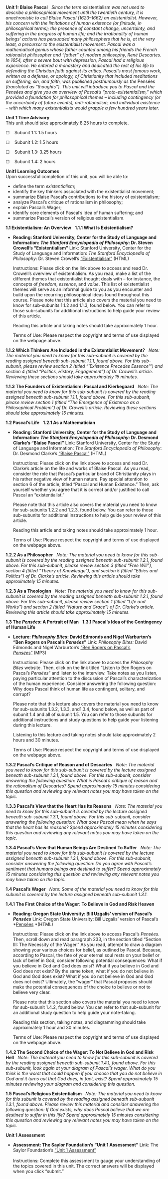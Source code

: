 **Unit 1: Blaise Pascal** <span id="1"></span> 
*Since the term* existentialism *was not used to describe a
philosophical movement until the twentieth century, it is anachronistic
to call Blaise Pascal (1623–1662) an existentialist. However, his
concern with the limitations of human existence (or finitude, in
philosophical terms); the presence of constant change, uncertainty, and
suffering in the progress of human life; and the irrationality of human
beings’ actions has persuaded many philosophers that he is, at the very
least, a precursor to the existentialist movement. Pascal was a
mathematical genius whose father counted among his friends the French
rationalist philosopher and “father” of modern philosophy, René
Descartes. In 1654, after a severe bout with depression, Pascal had a
religious experience. He entered a monastery and dedicated the rest of
his life to defending the Christian faith against its critics. Pascal’s
most famous work, written as a defense, or apology, of Christianity that
included meditations on suffering, sin, and faith, was published
posthumously as the* Pensées *(translated as “thoughts”). This unit will
introduce you to Pascal and the Pensées and give you an overview of
Pascal’s “proto-existentialism,” which provided a foundation for
philosophical themes – including contingency (or the uncertainty of
future events), anti-rationalism, and individual existence – with which
many existentialists would grapple a few hundred years later.*

**Unit 1 Time Advisory**  
This unit should take approximately 8.25 hours to complete.  
  
 ☐    Subunit 1.1: 1.5 hours  
  
 ☐    Subunit 1.2: 1.5 hours  
  
 ☐    Subunit 1.3: 3.25 hours  
  
 ☐    Subunit 1.4: 2 hours

**Unit1 Learning Outcomes**  
Upon successful completion of this unit, you will be able to:
-   define the term *existentialism*;
-   identify the key thinkers associated with the existentialist
    movement;
-   summarize Blaise Pascal’s contributions to the history of
    existentialism;
-   analyze Pascal’s critique of rationalism in philosophy;
-   explain Pascal’s Wager;
-   identify core elements of Pascal’s idea of human suffering; and
-   summarize Pascal’s version of religious existentialism.

**1.1 Existentialism: An Overview** <span id="1.1"></span> 
**1.1.1 What Is Existentialism?** <span id="1.1.1"></span> 
-   **Reading: Stanford University, Center for the Study of Language and
    Information: *The Stanford Encyclopedia of Philosophy*: Dr. Steven
    Crowell’s “Existentialism”**
    Link: Stanford University, Center for the Study of Language and
    Information: *The Stanford Encyclopedia of Philosophy*: Dr. Steven
    Crowell’s
    [“Existentialism”](http://plato.stanford.edu/entries/existentialism/) (HTML)  
      
     Instructions: Please click on the link above to access and read Dr.
    Crowell’s overview of existentialism. As you read, make a list of
    the different themes that existentialist thought deals with – for
    instance, the concepts of *freedom*, *essence*, and *value*. This
    list of existentialist themes will serve as an informal guide to you
    as you encounter and build upon the recurring philosophical ideas
    found throughout this course. Please note that this article also
    covers the material you need to know for sub-subunits 1.1.2 and
    1.1.3, found below. You can refer to those sub-subunits for
    additional instructions to help guide your review of this article.  
      
     Reading this article and taking notes should take approximately 1
    hour.  
      
     Terms of Use: Please respect the copyright and terms of use
    displayed on the webpage above.

**1.1.2 Which Thinkers Are Included in the Existentialist Movement?**
<span id="1.1.2"></span> 
*Note: The material you need to know for this sub-subunit is covered by
the reading assigned beneath sub-subunit 1.1.1, found above. For this
sub-subunit, please review section 2 (titled “‘Existence Precedes
Essence’”) and section 4 (titled “Politics, History, Engagement”) of Dr.
Crowell’s article. Reviewing these sections should take approximately 15
minutes.*

**1.1.3 The Founders of Existentialism: Pascal and Kierkegaard** <span
id="1.1.3"></span> 
*Note: The material you need to know for this sub-subunit is covered by
the reading assigned beneath sub-subunit 1.1.1, found above. For this
sub-subunit, please review section 1 (titled “The Emergence of Existence
as a Philosophical Problem”) of Dr. Crowell’s article. Reviewing these
sections should take approximately 15 minutes.*

**1.2 Pascal’s Life** <span id="1.2"></span> 
**1.2.1 As a Mathematician** <span id="1.2.1"></span> 
-   **Reading: Stanford University, Center for the Study of Language and
    Information: *The Stanford Encyclopedia of Philosophy*: Dr. Desmond
    Clarke’s “Blaise Pascal”**
    Link: Stanford University, Center for the Study of Language and
    Information: *The Stanford Encyclopedia of Philosophy*: Dr. Desmond
    Clarke’s [“Blaise
    Pascal”](http://plato.stanford.edu/entries/pascal/) (HTML)  
      
     Instructions: Please click on the link above to access and read Dr.
    Clarke’s article on the life and works of Blaise Pascal. As you
    read, consider the role that Pascal’s particular brand of
    Christianity plays in his rather negative view of human nature. Pay
    special attention to section 6 of the article, titled “Pascal and
    Human Existence.” Then, ask yourself whether you agree that it is
    correct and/or justified to call Pascal an “existentialist.”  
      
     Please note that this article also covers the material you need to
    know for sub-subunits 1.2.2 and 1.2.3, found below. You can refer to
    those sub-subunits for additional instructions to help guide your
    review of this article.  
      
     Reading this article and taking notes should take approximately 1
    hour.  
      
     Terms of Use: Please respect the copyright and terms of use
    displayed on the webpage above.

**1.2.2 As a Philosopher** <span id="1.2.2"></span> 
*Note: The material you need to know for this sub-subunit is covered by
the reading assigned beneath sub-subunit 1.2.1, found above. For this
sub-subunit, please review section 3 (titled “Free Will”), section 4
(titled “Theory of Knowledge”), and section 5 (titled “Ethics and
Politics”) of Dr. Clarke’s article. Reviewing this article should take
approximately 15 minutes.*

**1.2.3 As a Theologian** <span id="1.2.3"></span> 
*Note: The material you need to know for this sub-subunit is covered by
the reading assigned beneath sub-subunit 1.2.1, found above. For this
sub-subunit, please review section 1 (titled “Life and Works”) and
section 2 (titled “Nature and Grace”) of Dr. Clarke’s article. Reviewing
this article should take approximately 15 minutes.*

**1.3 The *Pensées*: A Portrait of Man** <span id="1.3"></span> 
**1.3.1 Pascal’s Idea of the Contingency of Human Life** <span
id="1.3.1"></span> 
-   **Lecture: *Philosophy Bites*: David Edmonds and Nigel Warburton’s
    “Ben Rogers on Pascal’s *Pensées*”**
    Link: *Philosophy Bites:* David Edmonds and Nigel Warburton’s [“Ben
    Rogers on Pascal’s
    *Pensées*”](http://philosophybites.com/2009/07/ben-rogers-on-pascals-pens%C3%A9es.html) (MP3)  
      
     Instructions: Please click on the link above to access the
    *Philosophy Bites* website. Then, click on the link titled “Listen
    to Ben Rogers on Pascal’s *Pensées*” and listen to the interview.
    Take notes as you listen, paying particular attention to the
    discussion of Pascal’s characterization of the human experience.
    Consider answering the following question: Why does Pascal think of
    human life as contingent, solitary, and corrupt?  
      
     Please note that this lecture also covers the material you need to
    know for sub-subunits 1.3.2, 1.3.3, and1.3.4, found below, as well
    as part of subunit 1.4 and all of subunit 1.5. You can refer to
    those subunits for additional instructions and study questions to
    help guide your listening during this lecture.  
      
     Listening to this lecture and taking notes should take
    approximately 2 hours and 30 minutes.  
      
     Terms of Use: Please respect the copyright and terms of use
    displayed on the webpage above.

**1.3.2 Pascal’s Critique of Reason and of Descartes** <span
id="1.3.2"></span> 
*Note: The material you need to know for this sub-subunit is covered by
the lecture assigned beneath sub-subunit 1.3.1, found above. For this
sub-subunit, consider answering the following question: What is Pascal’s
critique of reason and the rationalism of Descartes? Spend approximately
15 minutes considering this question and reviewing any relevant notes
you may have taken on the topic.*

**1.3.3 Pascal’s View that the Heart Has Its Reasons** <span
id="1.3.3"></span> 
*Note: The material you need to know for this sub-subunit is covered by
the lecture assigned beneath sub-subunit 1.3.1, found above. For this
sub-subunit, consider answering the following question: What does Pascal
mean when he says that the heart has its reasons? Spend approximately 15
minutes considering this question and reviewing any relevant notes you
may have taken on the topic.*

**1.3.4 Pascal’s View that Human Beings Are Destined To Suffer** <span
id="1.3.4"></span> 
*Note: The material you need to know for this sub-subunit is covered by
the lecture assigned beneath sub-subunit 1.3.1, found above. For this
sub-subunit, consider answering the following question: Do you agree
with Pascal’s sentiment that humans beings are destined to suffer? Spend
approximately 15 minutes considering this question and reviewing any
relevant notes you may have taken on the topic.*

**1.4 Pascal’s Wager** <span id="1.4"></span> 
*Note: Some of the material you need to know for this subunit is covered
by the lecture assigned beneath sub-subunit 1.3.1.*

**1.4.1 The First Choice of the Wager: To Believe in God and Risk
Heaven** <span id="1.4.1"></span> 
-   **Reading: Oregon State University: Bill Uzgalis’ version of
    Pascal’s *Pensées***
    Link: Oregon State University: Bill Uzgalis’ version of Pascal’s
    *[Pensées](http://oregonstate.edu/instruct/phl302/texts/pascal/pensees-contents.html) *(HTML)  
      
     Instructions: Please click on the link above to access Pascal’s
    *Pensées*. Then, scroll down and read paragraph 233, in the section
    titled “Section III: The Necessity of the Wager.” As you read,
    attempt to draw a diagram showing your various choices for belief,
    as outlined by Pascal. Because, according to Pascal, the fate of
    your eternal soul rests on your belief or lack of belief in God,
    consider following potential consequences: What if you believe in
    God and God does exist? What if you believe in God and God does not
    exist? By the same token, what if you do not believe in God and God
    does exist? What if you do not believe in God and God does not
    exist? Ultimately, the “wager” that Pascal proposes should make the
    potential consequences of the choice to believe or not to believe
    very clear.  
      
     Please note that this section also covers the material you need to
    know for sub-subunit 1.4.2, found below. You can refer to that
    sub-subunit for an additional study question to help guide your
    note-taking.  
      
     Reading this section, taking notes, and diagramming should take
    approximately 1 hour and 30 minutes.  
      
     Terms of Use: Please respect the copyright and terms of use
    displayed on the webpage above.

**1.4.2 The Second Choice of the Wager: To Not Believe in God and Risk
Hell** <span id="1.4.2"></span> 
*Note: The material you need to know for this sub-subunit is covered by
the reading assigned beneath sub-subunit 1.4.1, found above. For this
sub-subunit, look again at your diagram of Pascal’s wager. What do you
think is the worst that could happen if you choose that you do not
believe in God and it turns out that God does, in fact, exist? Spend
approximately 15 minutes reviewing your diagram and considering this
question.*

**1.5 Pascal’s Religious Existentialism** <span id="1.5"></span> 
*Note: The material you need to know for this subunit is covered by the
reading assigned beneath sub-subunit 1.3.1, found above. Please review
this material and consider answering the following question: If God
exists, why does Pascal believe that we are destined to suffer in this
life? Spend approximately 15 minutes considering this question and
reviewing any relevant notes you may have taken on the topic.*

**Unit 1 Assessment** <span id="1.6"></span> 
-   **Assessment: The Saylor Foundation’s “Unit 1 Assessment”**
    Link: The Saylor Foundation’s [“Unit 1
    Assessment”](http://school.saylor.org/mod/quiz/view.php?id=1325)  
        
     Instructions: Complete this assessment to gauge your understanding
    of the topics covered in this unit. The correct answers will be
    displayed when you click “submit.”


